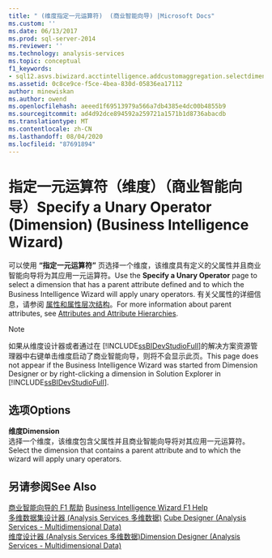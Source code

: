 ```yaml
---
title: " (维度指定一元运算符)  (商业智能向导) |Microsoft Docs"
ms.custom: ''
ms.date: 06/13/2017
ms.prod: sql-server-2014
ms.reviewer: ''
ms.technology: analysis-services
ms.topic: conceptual
f1_keywords:
- sql12.asvs.biwizard.acctintelligence.addcustomaggregation.selectdimension.f1
ms.assetid: 0c8ce9ce-f5ce-4bea-830d-05836ea17112
author: minewiskan
ms.author: owend
ms.openlocfilehash: aeeed1f69513979a566a7db4385e4dc00b4855b9
ms.sourcegitcommit: ad4d92dce894592a259721a1571b1d8736abacdb
ms.translationtype: MT
ms.contentlocale: zh-CN
ms.lasthandoff: 08/04/2020
ms.locfileid: "87691894"
---
```

# <a name="specify-a-unary-operator-dimension-business-intelligence-wizard"></a><span data-ttu-id="60da4-102">指定一元运算符（维度）（商业智能向导）</span><span class="sxs-lookup"><span data-stu-id="60da4-102">Specify a Unary Operator (Dimension) (Business Intelligence Wizard)</span></span>
  <span data-ttu-id="60da4-103">可以使用 **“指定一元运算符”** 页选择一个维度，该维度具有定义的父属性并且商业智能向导将为其应用一元运算符。</span><span class="sxs-lookup"><span data-stu-id="60da4-103">Use the **Specify a Unary Operator** page to select a dimension that has a parent attribute defined and to which the Business Intelligence Wizard will apply unary operators.</span></span> <span data-ttu-id="60da4-104">有关父属性的详细信息，请参阅 [属性和属性层次结构](multidimensional-models-olap-logical-dimension-objects/attributes-and-attribute-hierarchies.md)。</span><span class="sxs-lookup"><span data-stu-id="60da4-104">For more information about parent attributes, see [Attributes and Attribute Hierarchies](multidimensional-models-olap-logical-dimension-objects/attributes-and-attribute-hierarchies.md).</span></span>  
  
> [!NOTE]  
>  <span data-ttu-id="60da4-105">如果从维度设计器或者通过在 [!INCLUDE[ssBIDevStudioFull](../includes/ssbidevstudiofull-md.md)]的解决方案资源管理器中右键单击维度启动了商业智能向导，则将不会显示此页。</span><span class="sxs-lookup"><span data-stu-id="60da4-105">This page does not appear if the Business Intelligence Wizard was started from Dimension Designer or by right-clicking a dimension in Solution Explorer in [!INCLUDE[ssBIDevStudioFull](../includes/ssbidevstudiofull-md.md)].</span></span>  
  
## <a name="options"></a><span data-ttu-id="60da4-106">选项</span><span class="sxs-lookup"><span data-stu-id="60da4-106">Options</span></span>  
 <span data-ttu-id="60da4-107">**维度**</span><span class="sxs-lookup"><span data-stu-id="60da4-107">**Dimension**</span></span>  
 <span data-ttu-id="60da4-108">选择一个维度，该维度包含父属性并且商业智能向导将对其应用一元运算符。</span><span class="sxs-lookup"><span data-stu-id="60da4-108">Select the dimension that contains a parent attribute and to which the wizard will apply unary operators.</span></span>  
  
## <a name="see-also"></a><span data-ttu-id="60da4-109">另请参阅</span><span class="sxs-lookup"><span data-stu-id="60da4-109">See Also</span></span>  
 <span data-ttu-id="60da4-110">[商业智能向导的 F1 帮助](business-intelligence-wizard-f1-help.md) </span><span class="sxs-lookup"><span data-stu-id="60da4-110">[Business Intelligence Wizard F1 Help](business-intelligence-wizard-f1-help.md) </span></span>  
 <span data-ttu-id="60da4-111">[多维数据集设计器 &#40;Analysis Services 多维数据&#41;](cube-designer-analysis-services-multidimensional-data.md) </span><span class="sxs-lookup"><span data-stu-id="60da4-111">[Cube Designer &#40;Analysis Services - Multidimensional Data&#41;](cube-designer-analysis-services-multidimensional-data.md) </span></span>  
 [<span data-ttu-id="60da4-112">维度设计器 &#40;Analysis Services 多维数据&#41;</span><span class="sxs-lookup"><span data-stu-id="60da4-112">Dimension Designer &#40;Analysis Services - Multidimensional Data&#41;</span></span>](dimension-designer-analysis-services-multidimensional-data.md)  
  
  
